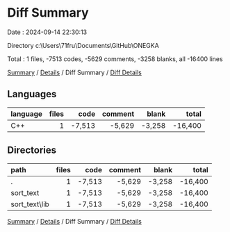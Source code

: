 # Diff Summary

Date : 2024-09-14 22:30:13

Directory c:\\Users\\71fru\\Documents\\GitHub\\ONEGKA

Total : 1 files,  -7513 codes, -5629 comments, -3258 blanks, all -16400 lines

[Summary](results.md) / [Details](details.md) / Diff Summary / [Diff Details](diff-details.md)

## Languages
| language | files | code | comment | blank | total |
| :--- | ---: | ---: | ---: | ---: | ---: |
| C++ | 1 | -7,513 | -5,629 | -3,258 | -16,400 |

## Directories
| path | files | code | comment | blank | total |
| :--- | ---: | ---: | ---: | ---: | ---: |
| . | 1 | -7,513 | -5,629 | -3,258 | -16,400 |
| sort_text | 1 | -7,513 | -5,629 | -3,258 | -16,400 |
| sort_text\\lib | 1 | -7,513 | -5,629 | -3,258 | -16,400 |

[Summary](results.md) / [Details](details.md) / Diff Summary / [Diff Details](diff-details.md)